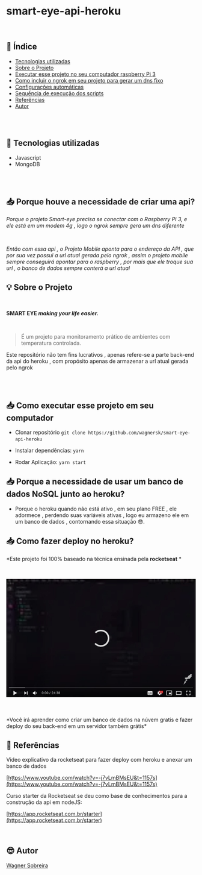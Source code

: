 # smart-eye-api-heroku


                                        
<br>


## 📑 Índice

- [Tecnologias utilizadas](#-tecnologias-utilizadas)
- [Sobre o Projeto](#-sobre-o-projeto)
- [Executar esse projeto no seu computador raspberry Pi 3](#-como-executar-esse-projeto-no-seu-raspberry-pi-3)
- [Como incluir o ngrok em seu projeto para gerar um dns fixo](#-como-incluir-o-ngrok-em-seu-projeto-para-gerar-um-dns-fixo)
- [Configurações automáticas](#-configurações-automáticas)
- [Sequência de execução dos scripts](#-sequência-de-execução-dos-scripts)
- [Referências](#-referências)
- [Autor](#-autor)


<br><br>


## 🚀 Tecnologias utilizadas

- Javascript
- MongoDB

<br><br>


## 📥 Porque houve a necessidade de criar uma api?

*Porque o projeto Smart-eye precisa se conectar com o Raspberry Pi 3, e ele está em um modem 4g , logo o ngrok sempre gera um dns diferente*

<br>

*Então com essa api , o Projeto Mobile aponta para o endereço da API , que por sua vez possui a url atual gerada pelo ngrok , assim o projeto mobile sempre conseguirá apontar para o raspberry , por mais que ele troque sua url , o banco de dados sempre conterá a url atual*



## 💡 Sobre o Projeto

<br>

**SMART EYE  _making your life easier._**

<br>

> É um projeto para monitoramento prático de ambientes com temperatura controlada.<br>

Este repositório não tem fins lucrativos , apenas refere-se a parte back-end da api do heroku , com propósito apenas de armazenar a url atual gerada pelo ngrok

<br><br>


## 📥 Como executar esse projeto em seu computador

- Clonar repositório `git clone https://github.com/wagnersk/smart-eye-api-heroku`

- Instalar dependências: `yarn`

- Rodar Aplicação: `yarn start`


## 📥 Porque a necessidade de usar um banco de dados NoSQL junto ao heroku?

- Porque o heroku quando não está ativo , em seu plano FREE , ele adormece , perdendo suas variáveis ativas , logo eu armazeno ele em um banco de dados , contornando essa situação 😎️.



## 📥 Como fazer deploy no heroku?


*Este projeto foi 100% baseado na técnica ensinada pela **rocketseat** *

<br>


[![Watch the video](https://github.com/wagnersk/smart-eye-api-heroku/blob/master/image/youtubeloading.jpeg)](https://www.youtube.com/watch?v=-j7vLmBMsEU)



<br>

<br>
*Você irá aprender como criar um banco de dados na núvem gratis e fazer deploy do seu back-end em um servidor também grátis*


## 📕 Referências


Video explicativo da rocketseat para fazer deploy com heroku e anexar um banco de dados 

[https://www.youtube.com/watch?v=-j7vLmBMsEU&t=1157s](https://www.youtube.com/watch?v=-j7vLmBMsEU&t=1157s)


Curso starter da Rocketseat se deu como base de conhecimentos para a construção da api em nodeJS:

[https://app.rocketseat.com.br/starter](https://app.rocketseat.com.br/starter)

<br>

## 😎️ Autor

[Wagner Sobreira](https://www.linkedin.com/in/wagner-sobreira-395b66167/)
